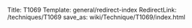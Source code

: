 Title: T1069
Template: general/redirect-index
RedirectLink: /techniques/T1069
save_as: wiki/Technique/T1069/index.html